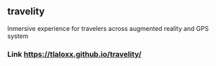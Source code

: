 ## travelity
Inmersive experience for travelers across augmented reality and GPS system

### Link https://tlaloxx.github.io/travelity/

